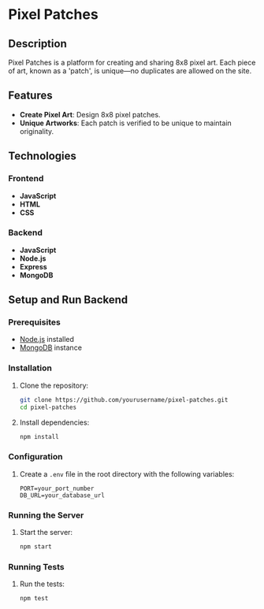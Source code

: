 # Pixel Patches

## Description
Pixel Patches is a platform for creating and sharing 8x8 pixel art. Each piece of art, known as a 'patch', is unique—no duplicates are allowed on the site.

## Features
- **Create Pixel Art**: Design 8x8 pixel patches.
- **Unique Artworks**: Each patch is verified to be unique to maintain originality.

## Technologies

### Frontend
- **JavaScript**
- **HTML**
- **CSS**

### Backend
- **JavaScript**
- **Node.js**
- **Express**
- **MongoDB**

## Setup and Run Backend

### Prerequisites
- [Node.js](https://nodejs.org/) installed
- [MongoDB](https://www.mongodb.com/) instance

### Installation
1. Clone the repository:
   ```bash
   git clone https://github.com/yourusername/pixel-patches.git
   cd pixel-patches
   ```

2. Install dependencies:
   ```bash
   npm install
   ```

### Configuration
1. Create a `.env` file in the root directory with the following variables:
   ```env
   PORT=your_port_number
   DB_URL=your_database_url
   ```

### Running the Server
1. Start the server:
   ```bash
   npm start
   ```

### Running Tests
1. Run the tests:
   ```bash
   npm test
